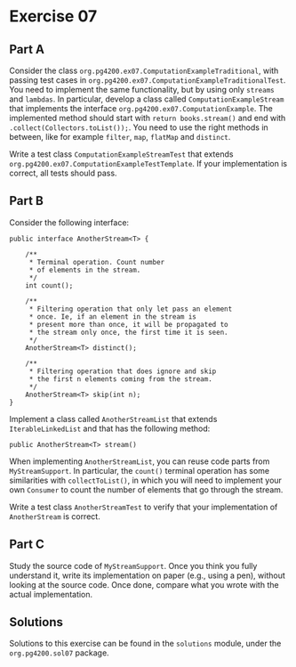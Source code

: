 # Exercise 07

## Part A

Consider the class `org.pg4200.ex07.ComputationExampleTraditional`, with
passing test cases in `org.pg4200.ex07.ComputationExampleTraditionalTest`.
You need to implement the same functionality, but by using only `streams` and `lambdas`.
In particular, develop a class called `ComputationExampleStream` that
implements the interface `org.pg4200.ex07.ComputationExample`.
The implemented method should start with `return books.stream()` and
end with `.collect(Collectors.toList());`.
You need to use the right methods in between, like for example 
`filter`, `map`, `flatMap` and `distinct`.

Write a test class `ComputationExampleStreamTest` that extends     
`org.pg4200.ex07.ComputationExampleTestTemplate`.
If your implementation is correct, all tests should pass. 

## Part B

Consider the following interface:

    public interface AnotherStream<T> {
    
        /**
         * Terminal operation. Count number
         * of elements in the stream.
         */
        int count();
    
        /**
         * Filtering operation that only let pass an element
         * once. Ie, if an element in the stream is
         * present more than once, it will be propagated to
         * the stream only once, the first time it is seen.
         */
        AnotherStream<T> distinct();
    
        /**
         * Filtering operation that does ignore and skip
         * the first n elements coming from the stream.
         */
        AnotherStream<T> skip(int n);
    }

Implement a class called `AnotherStreamList` that extends `IterableLinkedList` and
that has the following method:

    public AnotherStream<T> stream()
    
When implementing `AnotherStreamList`, you can reuse code parts from `MyStreamSupport`.
In particular, the `count()` terminal operation has some similarities with `collectToList()`,
in which you will need to implement your own `Consumer` to count the number of elements
that go through the stream.     

Write a test class `AnotherStreamTest` to verify that your implementation of `AnotherStream` is correct.

## Part C

Study the source code of `MyStreamSupport`.
Once you think you fully understand it, write its implementation
on paper (e.g., using a pen), without looking at the source code.
Once done, compare what you wrote with the actual implementation. 


## Solutions

Solutions to this exercise can be found in the `solutions`
module, under the `org.pg4200.sol07` package.
